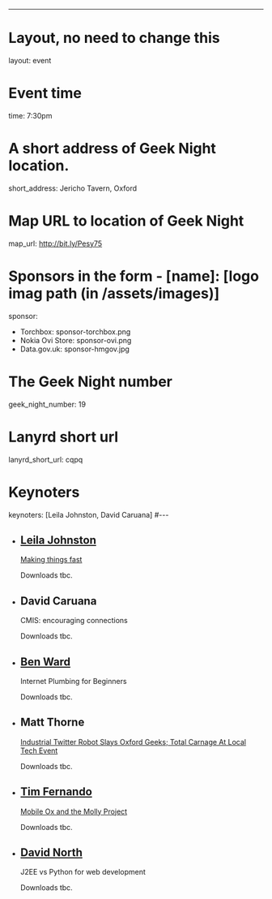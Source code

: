 ---
# Layout, no need to change this
layout: event

# Event time
time: 7:30pm

# A short address of Geek Night location. 
short_address: Jericho Tavern, Oxford

# Map URL to location of Geek Night
map_url: http://bit.ly/Pesy75

# Sponsors in the form - [name]: [logo imag path (in /assets/images)]
sponsor: 
- Torchbox: sponsor-torchbox.png
- Nokia Ovi Store: sponsor-ovi.png
- Data.gov.uk: sponsor-hmgov.jpg

# The Geek Night number
geek_night_number: 19

# Lanyrd short url
lanyrd_short_url: cqpq

# Keynoters
keynoters: [Leila Johnston, David Caruana]
#---

<ul class="keynotes">
    <li itemprop="performer" itemscope="itemscope" itemtype="http://schema.org/Person">
        <a href="http://enemyofchaos.wordpress.com/" itemprop="url"><h2 itemprop="name">Leila Johnston</h2></a>
        <p><a href="http://finalbullet.com/" >Making things fast</a></p>
        <div class="downloads">
Downloads tbc.
        </div>
    </li>
    <li itemprop="performer" itemscope="itemscope" itemtype="http://schema.org/Person">
        <h2 itemprop="name">David Caruana</h2>
        <p>CMIS: encouraging connections</p>
        <div class="downloads">
Downloads tbc.
        </div>
    </li>
</ul>

<ul class="microslots">
    <li temprop="performer" itemscope="itemscope" itemtype="http://schema.org/Person">
        <a href="http://crouchingbadger.com/" itemprop="url"><h2 itemprop="name">Ben Ward</h2></a>
        <p>Internet Plumbing for Beginners</p>
        <div class="downloads">
Downloads tbc.
        </div>
    </li>
    <li itemprop="performer" itemscope="itemscope" itemtype="http://schema.org/Person">
        <h2 itemprop="name">Matt Thorne</h2>
        <p><a href="http://blog.mattythorne.com/2010/09/18/scribblybot-the-full-story/"">Industrial Twitter Robot Slays Oxford Geeks; Total Carnage At Local Tech Event</a></p>
        <div class="downloads">
Downloads tbc.
        </div>
    </li>
    <li temprop="performer" itemscope="itemscope" itemtype="http://schema.org/Person">
        <a href="http://timfernando.com" itemprop="url"><h2 itemprop="name">Tim Fernando</h2></a>
        <p><a href="http://m.ox.ac.uk">Mobile Ox and the Molly Project</a></p>
        <div class="downloads">
Downloads tbc.
        </div>
    </li>
    <li temprop="performer" itemscope="itemscope" itemtype="http://schema.org/Person">
        <a href="http://www.dnorth.net" itemprop="url"><h2 itemprop="name">David North</h2></a>
        <p>J2EE vs Python for web development</p>
        <div class="downloads">
Downloads tbc.
        </div>
    </li>
</ul>


